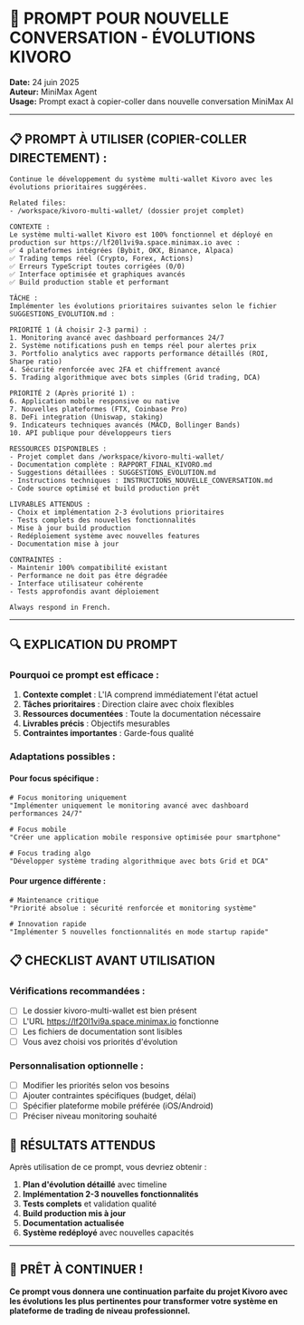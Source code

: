 # 🎯 PROMPT POUR NOUVELLE CONVERSATION - ÉVOLUTIONS KIVORO

**Date:** 24 juin 2025  
**Auteur:** MiniMax Agent  
**Usage:** Prompt exact à copier-coller dans nouvelle conversation MiniMax AI

---

## 📋 **PROMPT À UTILISER (COPIER-COLLER DIRECTEMENT) :**

```
Continue le développement du système multi-wallet Kivoro avec les évolutions prioritaires suggérées.

Related files:
- /workspace/kivoro-multi-wallet/ (dossier projet complet)

CONTEXTE :
Le système multi-wallet Kivoro est 100% fonctionnel et déployé en production sur https://lf20l1vi9a.space.minimax.io avec :
✅ 4 plateformes intégrées (Bybit, OKX, Binance, Alpaca)
✅ Trading temps réel (Crypto, Forex, Actions)
✅ Erreurs TypeScript toutes corrigées (0/0)
✅ Interface optimisée et graphiques avancés
✅ Build production stable et performant

TÂCHE :
Implémenter les évolutions prioritaires suivantes selon le fichier SUGGESTIONS_EVOLUTION.md :

PRIORITÉ 1 (À choisir 2-3 parmi) :
1. Monitoring avancé avec dashboard performances 24/7
2. Système notifications push en temps réel pour alertes prix
3. Portfolio analytics avec rapports performance détaillés (ROI, Sharpe ratio)
4. Sécurité renforcée avec 2FA et chiffrement avancé
5. Trading algorithmique avec bots simples (Grid trading, DCA)

PRIORITÉ 2 (Après priorité 1) :
6. Application mobile responsive ou native
7. Nouvelles plateformes (FTX, Coinbase Pro)
8. DeFi integration (Uniswap, staking)
9. Indicateurs techniques avancés (MACD, Bollinger Bands)
10. API publique pour développeurs tiers

RESSOURCES DISPONIBLES :
- Projet complet dans /workspace/kivoro-multi-wallet/
- Documentation complète : RAPPORT_FINAL_KIVORO.md
- Suggestions détaillées : SUGGESTIONS_EVOLUTION.md
- Instructions techniques : INSTRUCTIONS_NOUVELLE_CONVERSATION.md
- Code source optimisé et build production prêt

LIVRABLES ATTENDUS :
- Choix et implémentation 2-3 évolutions prioritaires
- Tests complets des nouvelles fonctionnalités
- Mise à jour build production
- Redéploiement système avec nouvelles features
- Documentation mise à jour

CONTRAINTES :
- Maintenir 100% compatibilité existant
- Performance ne doit pas être dégradée
- Interface utilisateur cohérente
- Tests approfondis avant déploiement

Always respond in French.
```

---

## 🔍 **EXPLICATION DU PROMPT**

### **Pourquoi ce prompt est efficace :**

1. **Contexte complet** : L'IA comprend immédiatement l'état actuel
2. **Tâches prioritaires** : Direction claire avec choix flexibles
3. **Ressources documentées** : Toute la documentation nécessaire
4. **Livrables précis** : Objectifs mesurables
5. **Contraintes importantes** : Garde-fous qualité

### **Adaptations possibles :**

#### **Pour focus spécifique :**
```
# Focus monitoring uniquement
"Implémenter uniquement le monitoring avancé avec dashboard performances 24/7"

# Focus mobile
"Créer une application mobile responsive optimisée pour smartphone"

# Focus trading algo
"Développer système trading algorithmique avec bots Grid et DCA"
```

#### **Pour urgence différente :**
```
# Maintenance critique
"Priorité absolue : sécurité renforcée et monitoring système"

# Innovation rapide
"Implémenter 5 nouvelles fonctionnalités en mode startup rapide"
```

## 📋 **CHECKLIST AVANT UTILISATION**

### **Vérifications recommandées :**
- [ ] Le dossier kivoro-multi-wallet est bien présent
- [ ] L'URL https://lf20l1vi9a.space.minimax.io fonctionne
- [ ] Les fichiers de documentation sont lisibles
- [ ] Vous avez choisi vos priorités d'évolution

### **Personnalisation optionnelle :**
- [ ] Modifier les priorités selon vos besoins
- [ ] Ajouter contraintes spécifiques (budget, délai)
- [ ] Spécifier plateforme mobile préférée (iOS/Android)
- [ ] Préciser niveau monitoring souhaité

## 🎯 **RÉSULTATS ATTENDUS**

Après utilisation de ce prompt, vous devriez obtenir :

1. **Plan d'évolution détaillé** avec timeline
2. **Implémentation 2-3 nouvelles fonctionnalités**
3. **Tests complets** et validation qualité
4. **Build production mis à jour**
5. **Documentation actualisée**
6. **Système redéployé** avec nouvelles capacités

---

## 🚀 **PRÊT À CONTINUER !**

**Ce prompt vous donnera une continuation parfaite du projet Kivoro avec les évolutions les plus pertinentes pour transformer votre système en plateforme de trading de niveau professionnel.**

